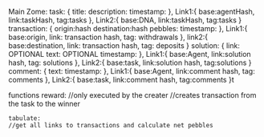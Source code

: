 Main Zome:
	task:
		{
		title:
		description:
		timestamp:
		},
		Link1:{
		base:agentHash,
		link:taskHash,
		tag:tasks
		},
		Link2:{
		base:DNA,
		link:taskHash,
		tag:tasks
		}
	transaction:
		{
		origin:hash
		destination:hash
		pebbles:
		timestamp:
		},
		Link1:{
		base:origin,
		link: transaction hash,
		tag: withdrawals
		},
		link2:{
		base:destination,
		link: transaction hash,
		tag: deposits
		}
	solution:
		{
		link: OPTIONAL
		text: OPTIONAL
		timestamp:
		},
		Link1:{
		base:Agent,
		link:solution hash,
		tag: solutions
		},
		Link2:{
		base:task,
		link:solution hash,
		tag:solutions
		}
	comment:
		{
		text:
		timestamp:
		},
		Link1:{
		base:Agent,
		link:comment hash,
		tag: comments
		},
		Link2:{
		base:task,
		link:comment hash,
		tag:comments
		}t

functions
	reward:
	//only executed by the creater
	//creates transaction from the task to the winner

	tabulate:
	//get all links to transactions and calculate net pebbles

